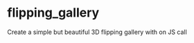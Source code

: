 flipping_gallery
================

Create a simple but beautiful 3D flipping gallery with on JS call
